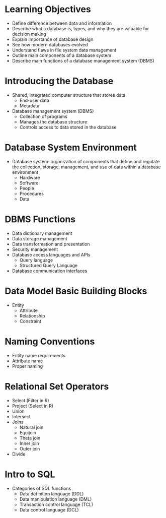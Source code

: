 # Learning Objectives

- Define difference between data and information
- Describe what a database is, types, and why they are valuable for decision making
- Explain importance of database design
- See how modern databases evolved
- Understand flaws in file system data management
- Outline main components of a database system
- Describe main functions of a database management system (DBMS)

# Introducing the Database

- Shared, integrated computer structure that stores data
  - End-user data
  - Metadata
- Database management system (DBMS)
  - Collection of programs
  - Manages the database structure
  - Controls access to data stored in the database

# Database System Environment

- Database system: organization of components that define and regulate the collection, storage, management, and use of data within a database environment
  - Hardware
  - Software
  - People
  - Procedures
  - Data

# DBMS Functions

- Data dictionary management
- Data storage management
- Data transformation and presentation
- Security management
- Database access languages and APIs
  - Query language
  - Structured Query Language
- Database communication interfaces

# Data Model Basic Building Blocks

- Entity
  - Attribute
  - Relationship
  - Constraint

# Naming Conventions

- Entity name requirements
- Attribute name
- Proper naming

# Relational Set Operators

- Select (Filter in R)
- Project (Select in R)
- Union
- Intersect
- Joins
  - Natural join
  - Equijoin
  - Theta join
  - Inner join
  - Outer join
- Divide

# Intro to SQL

- Categories of SQL functions
  - Data definition language (DDL)
  - Data manipulation language (DML)
  - Transaction control language (TCL)
  - Data control language (DCL)